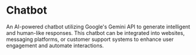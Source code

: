 # Chatbot
An AI-powered chatbot utilizing Google's Gemini API to generate intelligent and human-like responses. This chatbot can be integrated into websites, messaging platforms, or customer support systems to enhance user engagement and automate interactions.

